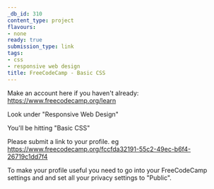 ```yaml
---
_db_id: 310
content_type: project
flavours:
- none
ready: true
submission_type: link
tags:
- css
- responsive web design
title: FreeCodeCamp - Basic CSS
---
```


Make an account here if you haven't already: https://www.freecodecamp.org/learn

Look under "Responsive Web Design"

You'll be hitting "Basic CSS"

Please submit a link to your profile. eg https://www.freecodecamp.org/fccfda32191-55c2-49ec-b6f4-26719c1dd7f4

To make your profile useful you need to go into your FreeCodeCamp settings and and set all your privacy settings to "Public".